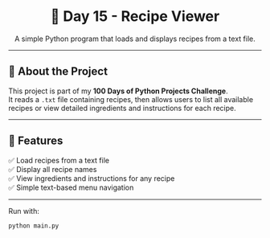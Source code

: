 <h1 align="center">🍳 Day 15 - Recipe Viewer</h1>

<p align="center">
  A simple Python program that loads and displays recipes from a text file.
</p>

---

## 📖 About the Project
This project is part of my **100 Days of Python Projects Challenge**.  
It reads a `.txt` file containing recipes, then allows users to list all available recipes or view detailed ingredients and instructions for each recipe.

---

## 🚀 Features
✅ Load recipes from a text file  
✅ Display all recipe names  
✅ View ingredients and instructions for any recipe  
✅ Simple text-based menu navigation  

---

Run with:
   ```bash
   python main.py
